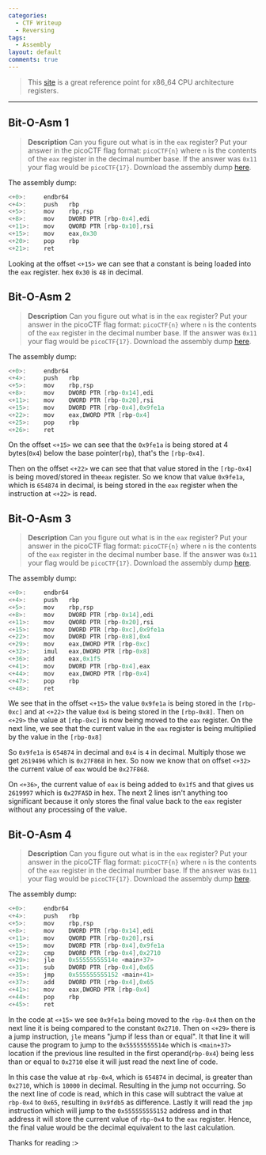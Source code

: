 ```yaml
---
categories:
  - CTF Writeup
  - Reversing
tags:
  - Assembly
layout: default
comments: true
---
```


> This [site](https://wiki.osdev.org/CPU_Registers_x86-64) is a great reference point for x86_64 CPU architecture registers.

---

## Bit-O-Asm 1

> **Description**
> Can you figure out what is in the `eax` register? Put your answer in the picoCTF flag format: `picoCTF{n}` where `n` is the contents of the `eax` register in the decimal number base. If the answer was `0x11` your flag would be `picoCTF{17}`. Download the assembly dump [here](https://artifacts.picoctf.net/c/509/disassembler-dump0_a.txt).

The assembly dump:

```c
<+0>:     endbr64
<+4>:     push   rbp
<+5>:     mov    rbp,rsp
<+8>:     mov    DWORD PTR [rbp-0x4],edi
<+11>:    mov    QWORD PTR [rbp-0x10],rsi
<+15>:    mov    eax,0x30
<+20>:    pop    rbp
<+21>:    ret
```

Looking at the offset `<+15>` we can see that a constant is being loaded into the `eax` register. hex `0x30` is `48` in decimal.

## Bit-O-Asm 2

> **Description**
> Can you figure out what is in the `eax` register? Put your answer in the picoCTF flag format: `picoCTF{n}` where `n` is the contents of the `eax` register in the decimal number base. If the answer was `0x11` your flag would be `picoCTF{17}`. Download the assembly dump [here](https://artifacts.picoctf.net/c/510/disassembler-dump0_b.txt).

The assembly dump:

```c
<+0>:     endbr64
<+4>:     push   rbp
<+5>:     mov    rbp,rsp
<+8>:     mov    DWORD PTR [rbp-0x14],edi
<+11>:    mov    QWORD PTR [rbp-0x20],rsi
<+15>:    mov    DWORD PTR [rbp-0x4],0x9fe1a
<+22>:    mov    eax,DWORD PTR [rbp-0x4]
<+25>:    pop    rbp
<+26>:    ret

```

On the offset `<+15>` we can see that the `0x9fe1a` is being stored at 4 bytes(`0x4`) below the base pointer(`rbp`), that's the `[rbp-0x4]`.

Then on the offset `<+22>` we can see that that value stored in the `[rbp-0x4]` is being moved/stored in the`eax` register. So we know that value `0x9fe1a`, which is `654874` in decimal, is being stored in the `eax` register when the instruction at `<+22>` is read.

## Bit-O-Asm 3

> **Description**
> Can you figure out what is in the `eax` register? Put your answer in the picoCTF flag format: `picoCTF{n}` where `n` is the contents of the `eax` register in the decimal number base. If the answer was `0x11` your flag would be `picoCTF{17}`. Download the assembly dump [here](https://artifacts.picoctf.net/c/530/disassembler-dump0_c.txt).

The assembly dump:

```c
<+0>:     endbr64
<+4>:     push   rbp
<+5>:     mov    rbp,rsp
<+8>:     mov    DWORD PTR [rbp-0x14],edi
<+11>:    mov    QWORD PTR [rbp-0x20],rsi
<+15>:    mov    DWORD PTR [rbp-0xc],0x9fe1a
<+22>:    mov    DWORD PTR [rbp-0x8],0x4
<+29>:    mov    eax,DWORD PTR [rbp-0xc]
<+32>:    imul   eax,DWORD PTR [rbp-0x8]
<+36>:    add    eax,0x1f5
<+41>:    mov    DWORD PTR [rbp-0x4],eax
<+44>:    mov    eax,DWORD PTR [rbp-0x4]
<+47>:    pop    rbp
<+48>:    ret
```

We see that in the offset `<+15>` the value `0x9fe1a` is being stored in the `[rbp-0xc]` and at `<+22>` the value `0x4` is being stored in the `[rbp-0x8]`. Then on `<+29>` the value at `[rbp-0xc]` is now being moved to the `eax` register. On the next line, we see that the current value in the `eax` register is being multiplied by the value in the `[rbp-0x8]`

So `0x9fe1a` is `654874` in decimal and `0x4` is `4` in decimal. Multiply those we get `2619496` which is `0x27F868` in hex. So now we know that on offset `<+32>` the current value of `eax` would be `0x27F868`.

On `<+36>`, the current value of `eax` is being added to `0x1f5` and that gives us `2619997` which is `0x27FA5D` in hex. The next 2 lines isn't anything too significant because it only stores the final value back to the `eax` register without any processing of the value.

## Bit-O-Asm 4

> **Description**
> Can you figure out what is in the `eax` register? Put your answer in the picoCTF flag format: `picoCTF{n}` where `n` is the contents of the `eax` register in the decimal number base. If the answer was `0x11` your flag would be `picoCTF{17}`. Download the assembly dump [here](https://artifacts.picoctf.net/c/511/disassembler-dump0_d.txt).

The assembly dump:

```c
<+0>:     endbr64
<+4>:     push   rbp
<+5>:     mov    rbp,rsp
<+8>:     mov    DWORD PTR [rbp-0x14],edi
<+11>:    mov    QWORD PTR [rbp-0x20],rsi
<+15>:    mov    DWORD PTR [rbp-0x4],0x9fe1a
<+22>:    cmp    DWORD PTR [rbp-0x4],0x2710
<+29>:    jle    0x55555555514e <main+37>
<+31>:    sub    DWORD PTR [rbp-0x4],0x65
<+35>:    jmp    0x555555555152 <main+41>
<+37>:    add    DWORD PTR [rbp-0x4],0x65
<+41>:    mov    eax,DWORD PTR [rbp-0x4]
<+44>:    pop    rbp
<+45>:    ret
```

In the code at `<+15>` we see `0x9fe1a` being moved to the `rbp-0x4` then on the next line it is being compared to the constant `0x2710`. Then on `<+29>` there is a jump instruction, `jle` means "jump if less than or equal". It that line it will cause the program to jump to the `0x55555555514e` which is `<main+37>` location if the previous line resulted in the first operand(`rbp-0x4`) being less than or equal to `0x2710` else it will just read the next line of code.

In this case the value at `rbp-0x4`, which is `654874` in decimal, is greater than `0x2710`, which is `10000` in decimal. Resulting in the jump not occurring. So the next line of code is read, which in this case will subtract the value at `rbp-0x4` to `0x65`, resulting in `0x9fdb5` as difference. Lastly it will read the `jmp` instruction which will jump to the `0x555555555152` address and in that address it will store the current value of `rbp-0x4` to the `eax` register. Hence, the final value would be the decimal equivalent to the last calculation.

Thanks for reading :>
